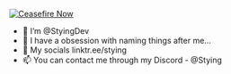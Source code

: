 [![Ceasefire Now](https://badge.techforpalestine.org/default)](https://techforpalestine.org/learn-more)
- 👋 I’m @StyingDev
- 👀 I have a obsession with naming things after me...
- 🌱 My socials linktr.ee/stying
- 📫 You can contact me through my Discord - @Stying

<!---
StyingDev/StyingDev is a ✨ special ✨ repository because its `README.md` (this file) appears on your GitHub profile.
You can click the Preview link to take a look at your changes.
--->
